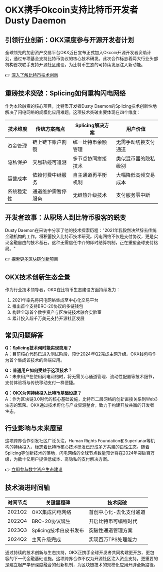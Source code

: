 # OKX携手Okcoin支持比特币开发者Dusty Daemon

## 引领行业创新：OKX深度参与开源开发者计划

全球领先的加密资产交易平台OKX近日宣布正式加入Okcoin开源开发者资助计划，通过专项基金支持比特币协议的核心技术研发。此次合作标志着两大行业头部机构首次联手支持开源社区建设，为比特币生态的可持续发展注入新动能。

👉 [深入了解比特币技术创新](https://bit.ly/okx_welcome)

## 重磅技术突破：Splicing如何重构闪电网络

作为本轮融资的核心项目，比特币开发者Dusty Daemon的Splicing技术创新性地解决了闪电网络的规模化应用难题。这项技术突破主要体现在四个维度：

| 技术维度 | 传统方案痛点 | Splicing解决方案 | 用户价值 |
|---------|-------------|------------------|----------|
| 资金管理 | 链上链下账户割裂 | 统一比特币余额管理 | 无需手动切换支付通道 |
| 隐私保护 | 交易轨迹可追溯 | 多节点协同拼接技术 | 类似混币器的隐私级别 |
| 运营成本 | 依赖付费中继服务 | 自主通道再平衡机制 | 大幅降低高频交易成本 |
| 系统稳定性 | 通道维护需暂停服务 | 无缝热升级技术 | 支付服务零中断 |

## 开发者故事：从职场人到比特币极客的蜕变

Dusty Daemon在采访中分享了他的技术探索历程："2021年我毅然决然辞去传统金融机构的工作，将积蓄投入比特币技术研究。闪电网络不仅是支付协议，更是实现金融自由的技术基石。这种无需信任中介的即时结算机制，正在重塑全球支付格局。"

👉 [探索更多区块链创新项目](https://bit.ly/okx_welcome)

## OKX技术创新生态全景

作为行业技术领导者，OKX在比特币生态建设方面持续发力：
1. 2021年率先将闪电网络集成至中心化交易平台
2. 推出首个支持BRC-20协议的多链钱包
3. 构建全球首个数字资产与区块链技术融合实验室
4. 累计投入超千万美元支持开源社区发展

## 常见问题解答

**Q：Splicing技术何时能实现商用？**  
A：目前核心代码已进入测试阶段，预计2024年Q2完成主网升级。OKX钱包将作为首个集成该技术的终端应用。

**Q：普通用户如何受益于这项技术？**  
A：未来用户在使用闪电网络时，将无需关心通道管理、流动性配置等技术细节，支付体验将与传统移动支付一样便捷。

**Q：OKX为何持续投入比特币基础设施？**  
A：作为区块链3.0时代的核心基础设施，比特币二层网络的创新直接关系到Web3生态的繁荣。OKX通过技术孵化与产业资源整合，致力于构建开放共赢的开发者生态。

## 行业影响与未来展望

这项跨界合作引发社区广泛关注，Human Rights Foundation和Superlunar等机构的持续投入，标志着比特币核心技术研发已形成多方共建的良性生态。随着Splicing等创新技术的落地，闪电网络的全球节点数量预计将在2024年突破百万级，为数十亿用户提供低成本、高隐私的支付解决方案。

👉 [立即参与数字资产生态建设](https://bit.ly/okx_welcome)

## 技术演进时间轴

| 时间节点 | 关键里程碑 | 技术突破 |
|---------|------------|----------|
| 2021Q2 | OKX集成闪电网络 | 首创中心化-去化支付通道 |
| 2022Q4 | BRC-20协议诞生 | 开启比特币可编程时代 |
| 2023Q3 | Splicing技术白皮书发布 | 突破性通道管理方案 |
| 2024Q2 | 主网升级完成 | 实现百万TPS处理能力 |

通过持续的技术创新与生态扶持，OKX正携手全球开发者共同构建更开放、更包容的下一代金融基础设施。这项跨界合作不仅为开源社区注入资金支持，更重要的是建立起产学研深度融合的创新机制，为区块链技术的规模化应用开辟全新路径。